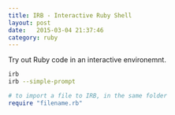```yaml
---
title: IRB - Interactive Ruby Shell
layout: post
date:   2015-03-04 21:37:46
category: ruby
---
```


Try out Ruby code in an interactive environemnt.

```bash
irb
irb --simple-prompt
```

```ruby
# to import a file to IRB, in the same folder
require "filename.rb"
```